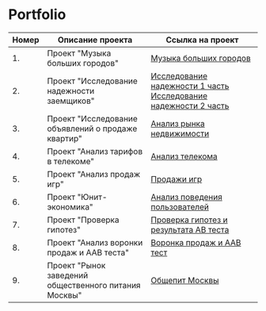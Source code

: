 # Portfolio

|Номер|Описание проекта|Ссылка на проект|
|-----------|-----------|-----------|
|1.|Проект "Музыка больших городов"|[Музыка больших городов](https://github.com/AnastasiaEfremovaS/Portfolio/blob/main/muzika_bolshih_gorodov.ipynb)|
|2.|Проект "Исследование надежности заемщиков"|[Исследование надежности 1 часть](https://github.com/AnastasiaEfremovaS/Portfolio/blob/main/2_credit_rating_1.ipynb) [Исследование надежности 2 часть](https://github.com/AnastasiaEfremovaS/Portfolio/blob/main/2_credit_rating_2.ipynb)|
|3.|Проект "Исследование объявлений о продаже квартир"|[Анализ рынка недвижимости](https://github.com/AnastasiaEfremovaS/Portfolio/blob/main/rynok_nedvijimosti.ipynb)|
|4.|Проект "Анализ тарифов в телекоме"|[Анализ телекома](https://github.com/AnastasiaEfremovaS/Portfolio/blob/main/telekom.ipynb)|
|5.|Проект "Анализ продаж игр"|[Продажи игр](https://github.com/AnastasiaEfremovaS/Portfolio/blob/main/5_sborny_1.ipynb)|
|6.|Проект "Юнит-экономика"|[Анализ поведения пользователей](https://github.com/AnastasiaEfremovaS/Portfolio/blob/main/6_%D1%8E%D0%BD%D0%B8%D1%82-%D1%8D%D0%BA%D0%BE%D0%BD%D0%BE%D0%BC%D0%B8%D0%BA%D0%B0.ipynb)|
|7.|Проект "Проверка гипотез"|[Проверка гипотез и результата АВ теста](https://github.com/AnastasiaEfremovaS/Portfolio/blob/main/7_%D0%BF%D1%80%D0%BE%D0%B2%D0%B5%D1%80%D0%BA%D0%B0_%D0%B3%D0%B8%D0%BF%D0%BE%D1%82%D0%B5%D0%B7.ipynb)|
|8.|Проект "Анализ воронки продаж и ААВ теста"|[Воронка продаж и ААВ тест](https://github.com/AnastasiaEfremovaS/Portfolio/blob/main/8_sborny_2.ipynb)|
|9.|Проект "Рынок заведений общественного питания Москвы"|[Общепит Москвы](https://github.com/AnastasiaEfremovaS/Portfolio/blob/main/9_obshepit_moskvy.ipynb)|

